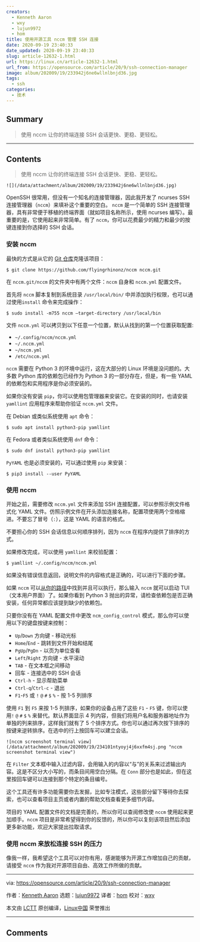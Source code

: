```yaml
---
creators:
  - Kenneth Aaron
  - wxy
  - lujun9972
  - hom
title: 使用开源工具 nccm 管理 SSH 连接
date: 2020-09-19 23:40:33
date_updated: 2020-09-19 23:40:33
slug: article-12632-1.html
url: https://linux.cn/article-12632-1.html
url_from: https://opensource.com/article/20/9/ssh-connection-manager
image: album/202009/19/233942j6ne6wllnlbnjd36.jpg
tags:
  - ssh
categories:
  - 技术
---
```


## Summary

> 使用 nccm 让你的终端连接 SSH 会话更快、更稳、更轻松。

***

<!-- more -->

## Contents

> 
> 使用 nccm 让你的终端连接 SSH 会话更快、更稳、更轻松。
> 
> 
> 

`![](/data/attachment/album/202009/19/233942j6ne6wllnlbnjd36.jpg)`

OpenSSH 很常用，但没有一个知名的连接管理器，因此我开发了 ncurses SSH 连接管理器（`nccm`）来填补这个重要的空白。 `nccm` 是一个简单的 SSH 连接管理器，具有非常便于移植的终端界面（就如项目名称所示，使用 ncurses 编写）。最重要的是，它使用起来非常简单。有了 `nccm`，你可以花费最少的精力和最少的按键连接到你选择的 SSH 会话。

### 安装 nccm

最快的方式是从它的 [Git 仓库](https://github.com/flyingrhinonz/nccm)克隆该项目：

```shell
$ git clone https://github.com/flyingrhinonz/nccm nccm.git
```

在 `nccm.git/nccm` 的文件夹中有两个文件：`nccm` 自身和 `nccm.yml` 配置文件。

首先将 `nccm` 脚本复制到系统目录 `/usr/local/bin/` 中并添加执行权限，也可以通过使用`install` 命令来完成操作：

```shell
$ sudo install -m755 nccm –target-directory /usr/local/bin
```

文件 `nccm.yml` 可以拷贝到以下任意一个位置，默认从找到的第一个位置获取配置:

* `~/.config/nccm/nccm.yml`
* `~/.nccm.yml`
* `~/nccm.yml`
* `/etc/nccm.yml`

`nccm` 需要在 Python 3 的环境中运行，这在大部分的 Linux 环境是没问题的。大多数 Python 库的依赖包已经作为 Python 3 的一部分存在，但是，有一些 YAML 的依赖包和实用程序是你必须安装的。

如果你没有安装 `pip`，你可以使用包管理器来安装它。在安装的同时，也请安装 `yamllint` 应用程序来帮助你验证 `nccm.yml` 文件。

在 Debian 或类似系统使用 `apt` 命令：

```shell
$ sudo apt install python3-pip yamllint
```

在 Fedora 或者类似系统使用 `dnf` 命令：

```shell
$ sudo dnf install python3-pip yamllint
```

`PyYAML` 也是必须安装的，可以通过使用 `pip` 来安装：

```shell
$ pip3 install --user PyYAML
```

### 使用 nccm

开始之前，需要修改 `nccm.yml` 文件来添加 SSH 连接配置，可以参照示例文件格式化 YAML 文件。仿照示例文件在开头添加连接名称，配置项使用两个空格缩进。不要忘了冒号（`:`），这是 YAML 的语言的格式。

不要担心你的 SSH 会话信息以何顺序排列，因为 `nccm` 在程序内提供了排序的方式。

如果修改完成，可以使用 `yamllint` 来校验配置：

```shell
$ yamllint ~/.config/nccm/nccm.yml
```

如果没有错误信息返回，说明文件的内容格式是正确的，可以进行下面的步骤。

如果 `nccm` 可以[从你的路径](https://opensource.com/article/17/6/set-path-linux)中找到并且可以执行，那么输入 `nccm` 就可以启动 TUI（文本用户界面）了。如果你看到 Python 3 抛出的异常，请检查依赖包是否正确安装，任何异常都应该提到缺少的依赖包。

只要你没有在 YAML 配置文件中更改 `ncm_config_control` 模式，那么你可以使用以下的键盘按键来控制：

* `Up`/`Down` 方向键 - 移动光标
* `Home`/`End` - 跳转到文件开始和结尾
* `PgUp`/`PgDn` - 以页为单位查看
* `Left`/`Right` 方向键 - 水平滚动
* `TAB` - 在文本框之间移动
* 回车 - 连接选中的 SSH 会话
* `Ctrl-h` - 显示帮助菜单
* `Ctrl-q`/`Ctrl-c` - 退出
* `F1`-`F5` 或 `!` `@` `#` `$` `%` - 按 1-5 列排序

使用 `F1` 到 `F5` 来按 1-5 列排序，如果你的设备占用了这些 `F1` - `F5` 键，你可以使用`!` `@` `#` `$` `%` 来替代。默认界面显示 4 列内容，但我们将用户名和服务器地址作为单独的列来排序，这样我们就有了 5 个排序方式。你也可以通过再次按下排序的按键来逆转排序。在选中的行上按回车可以建立会话。

`![nccm screenshot terminal view](/data/attachment/album/202009/19/234101ntyoyj4j6xxfm4sj.png "nccm screenshot terminal view")`

在 `Filter` 文本框中输入过滤内容，会用输入的内容以“与”的关系来过滤输出内容。这是不区分大小写的，而条目间用空白分隔。在 `Conn` 部分也是如此，但在这里按回车键可以连接到那个特定的条目编号。

这个工具还有许多功能需要你去发掘，比如专注模式，这些部分留下等待你去探索，也可以查看项目主页或者内置的帮助文档查看更多细节内容。

项目的 YAML 配置文件的文档是完善的，所以你可以查阅修改使 `nccm` 使用起来更加顺手。`nccm` 项目是非常希望得到你的反馈的，所以你可以复刻该项目然后添加更多新功能，欢迎大家提出拉取请求。

### 使用 nccm 来放松连接 SSH 的压力

像我一样，我希望这个工具可以对你有用，感谢能够为开源工作增加自己的贡献，请接受 `nccm` 作为我对开源项目自由、高效工作所做的贡献。

---

via: <https://opensource.com/article/20/9/ssh-connection-manager>

作者：[Kenneth Aaron](https://opensource.com/users/flyingrhino) 选题：[lujun9972](https://github.com/lujun9972) 译者：[hom](https://github.com/hom) 校对：[wxy](https://github.com/wxy)

本文由 [LCTT](https://github.com/LCTT/TranslateProject) 原创编译，[Linux中国](https://linux.cn/) 荣誉推出

***

## Comments
